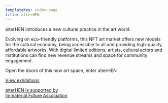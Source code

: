 ```yaml
---
templateKey: index-page
title: alterHEN
---
```


<span>a\ter<span>HEN</span></span> introduces a new cultural practice in the art world.

Evolving on eco-friendly platforms, this NFT art market offers new models for the cultural economy, being accessible to all and providing high-quality, affordable artworks. With digital limited editions, artists, cultural actors and institutions can find new revenue streams and space for community engagement.

Open the doors of this new art space, enter <span>a\ter<span>HEN</span></span>

<a class="block-btn exhibition-entry" href="#exhibitions">View exhibitions</a>

<a href="https://immaterialfuture.org" target="_blank"><span class="if">a\terHEN is supported by<br/><span>Immaterial Future Association</span><span class="logo"></span></a>